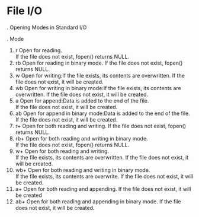 # File I/O

. Opening Modes in Standard I/O

. Mode	

1. r	Open for reading.	
                                   If the file does not exist, fopen() returns NULL.
2. rb	Open for reading in binary mode.
                                   If the file does not exist, fopen() returns NULL.
3. w	Open for writing:If the file exists, its contents are overwritten.
                                   If the file does not exist, it will be created.
4. wb	Open for writing in binary mode:If the file exists, its contents are overwritten.
                                   If the file does not exist, it will be created.          
5. a	Open for append:Data is added to the end of the file.	
                                   If the file does not exist, it will be created.
6. ab	Open for append in binary mode:Data is added to the end of the file.
                                   If the file does not exist, it will be created.
7. r+	Open for both reading and writing.
                                   If the file does not exist, fopen() returns NULL.
8. rb+	Open for both reading and writing in binary mode.	
                                   If the file does not exist, fopen() returns NULL.
9. w+	Open for both reading and writing.	
                                   If the file exists, its contents are overwritten.
                                   If the file does not exist, it will be created.
10. wb+	Open for both reading and writing in binary mode.	
                                   If the file exists, its contents are overwrite.
                                   If the file does not exist, it will be created.
11. a+	Open for both reading and appending.
                                   If the file does not exist, it will be created
12. ab+	Open for both reading and appending in binary mode.
                                    If the file does not exist, it will be created.


